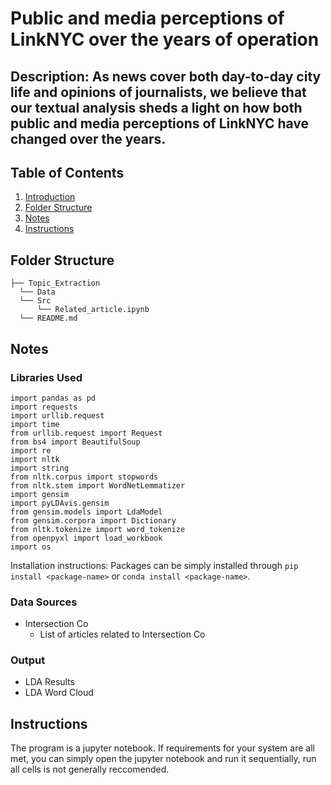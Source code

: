 # Public and media perceptions of LinkNYC over the years of operation
## Description: As news cover both day-to-day city life and opinions of journalists, we believe that our textual analysis sheds a light on how both public and media perceptions of LinkNYC have changed over the years.

## Table of Contents
1. [Introduction](README.md#Problem)
1. [Folder Structure](README.md#Folder_Structure)
1. [Notes](README.md#Notes)
1. [Instructions](README.md#Instructions)

## Folder Structure
```
├── Topic_Extraction
  └── Data
  └── Src
      └── Related_article.ipynb
  └── README.md
```
## Notes
### Libraries Used
```
import pandas as pd
import requests
import urllib.request
import time
from urllib.request import Request
from bs4 import BeautifulSoup
import re
import nltk
import string
from nltk.corpus import stopwords
from nltk.stem import WordNetLemmatizer
import gensim
import pyLDAvis.gensim
from gensim.models import LdaModel
from gensim.corpora import Dictionary
from nltk.tokenize import word_tokenize
from openpyxl import load_workbook
import os 
```
Installation instructions:
Packages can be simply installed through `pip install <package-name>` or `conda install <package-name>`.

### Data Sources
- Intersection Co
  - List of articles related to Intersection Co

### Output
- LDA Results
- LDA Word Cloud

## Instructions
The program is a jupyter notebook. If requirements for your system are all met, you can simply open the jupyter notebook and run it sequentially, run all cells is not generally reccomended.  
